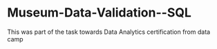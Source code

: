 # Museum-Data-Validation--SQL
 This was part of the task towards Data Analytics certification from data camp

